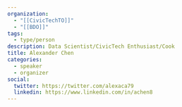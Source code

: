 ```yaml
---
organization:
  - "[[CivicTechTO]]"
  - "[[BDO]]"
tags:
  - type/person
description: Data Scientist/CivicTech Enthusiast/Cook
title: Alexander Chen
categories:
  - speaker
  - organizer
social:
  twitter: https://twitter.com/alexaca79
  linkedin: https://www.linkedin.com/in/achen8
---
```

